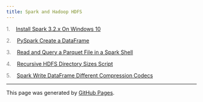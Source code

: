 ```yaml
---
title: Spark and Hadoop HDFS
---
```


<span style="color: grey">1.</span>&nbsp;&nbsp; &nbsp;<a id="listitem1" href="Install_Spark_3.2.x_On_Windows_10.html">Install Spark 3.2.x On Windows 10</a>

<span style="color: grey">2.</span>&nbsp;&nbsp; &nbsp;<a id="listitem2" href="PySpark_Create_a_DataFrame.html">PySpark Create a DataFrame</a>

<span style="color: grey">3.</span>&nbsp;&nbsp; &nbsp;<a id="listitem3" href="Read_and_Query_a_Parquet_File_in_a_Spark_Shell.html">Read and Query a Parquet File in a Spark Shell</a>

<span style="color: grey">4.</span>&nbsp;&nbsp; &nbsp;<a id="listitem4" href="Recursive_HDFS_Directory_Sizes_Script.html">Recursive HDFS Directory Sizes Script</a>

<span style="color: grey">5.</span>&nbsp;&nbsp; &nbsp;<a id="listitem5" href="Spark_Write_DataFrame_Different_Compression_Codecs.html">Spark Write DataFrame Different Compression Codecs</a>
<script>gMaxNum=6-1</script>

<hr>
<p class="pagedate">This page was generated by <a href=".">GitHub Pages</a>.</p>
